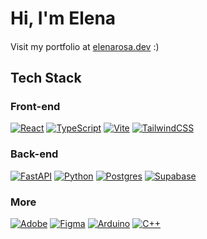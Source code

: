 # Hi, I'm Elena 
#### 
Visit my portfolio at [elenarosa.dev](https://elenarosa.dev) :)
<br>

## Tech Stack
### Front-end
[![React](https://img.shields.io/badge/react-%2320232a.svg?style=for-the-badge&logo=react&logoColor=%2361DAFB)]()
[![TypeScript](https://img.shields.io/badge/typescript-%23007ACC.svg?style=for-the-badge&logo=typescript&logoColor=white)]()
[![Vite](https://img.shields.io/badge/vite-%23646CFF.svg?style=for-the-badge&logo=vite&logoColor=white)]()
[![TailwindCSS](https://img.shields.io/badge/tailwindcss-%2338B2AC.svg?style=for-the-badge&logo=tailwind-css&logoColor=white)]()


### Back-end
[![FastAPI](https://img.shields.io/badge/FastAPI-005571?style=for-the-badge&logo=fastapi)]()
[![Python](https://img.shields.io/badge/python-3670A0?style=for-the-badge&logo=python&logoColor=ffdd54)]()
[![Postgres](https://img.shields.io/badge/postgres-%23316192.svg?style=for-the-badge&logo=postgresql&logoColor=white)]()
[![Supabase](https://img.shields.io/badge/Supabase-3ECF8E?style=for-the-badge&logo=supabase&logoColor=white)]()

### More
[![Adobe](https://img.shields.io/badge/adobe-%23FF0000.svg?style=for-the-badge&logo=adobe&logoColor=white)]()
[![Figma](https://img.shields.io/badge/figma-%23F24E1E.svg?style=for-the-badge&logo=figma&logoColor=white)]()
[![Arduino](https://img.shields.io/badge/-Arduino-00979D?style=for-the-badge&logo=Arduino&logoColor=white)]()
[![C++](https://img.shields.io/badge/c++-%2300599C.svg?style=for-the-badge&logo=c%2B%2B&logoColor=white)]()

<br>

<!--
![Next JS](https://img.shields.io/badge/Next-black?style=for-the-badge&logo=next.js&logoColor=white)
![Radix UI](https://img.shields.io/badge/radix%20ui-161618.svg?style=for-the-badge&logo=radix-ui&logoColor=white)
![Vercel](https://img.shields.io/badge/vercel-%23000000.svg?style=for-the-badge&logo=vercel&logoColor=white)
-->
